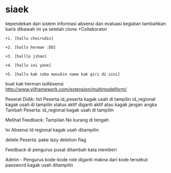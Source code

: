 siaek
=====
kependekan dari sistem informasi absensi dan evaluasi kegiatan
tambahkan baris dibawah ini ya setelah clone
+Collaborator

	+1. [hallo choirudin]

	+2. [hallo herman :DD] 

	+3. [halllo jihan]

	+4. [hallo ini yane]

	+5. [hallo kak coba masukin nama kak giri di sini]

buat kak herman isiAbsensi http://www.yiiframework.com/extension/multimodelform/

Peserat Didik:
list Peserta
id_peserta kagak usah di tampilin
id_regional kagak usah di tampilin
status aktif diganti aktif atau kagak jangan angka
Tambah Peserta:
id_regional kagak usah di tampilin

Melihat Feedback:
Tampilan No kurang di tengah

Isi Absensi
Id regional kagak usah ditampilin

delete Peserta:
pake lazy deletion flag

Feedback di pengurus pusat ditambah kata memberi

Admin - Pengurus
kode-kode role diganti makna dari kode tersebut
password kagak usah ditampilin
